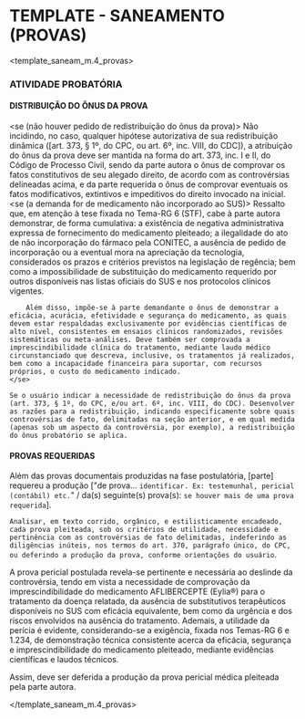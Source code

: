 # TEMPLATE - SANEAMENTO (PROVAS)

<template_saneam_m.4_provas>

### ATIVIDADE PROBATÓRIA

#### DISTRIBUIÇÃO DO ÔNUS DA PROVA
<se (não houver pedido de redistribuição do ônus da prova)>
    Não incidindo, no caso, qualquer hipótese autorizativa de sua redistribuição dinâmica ([art. 373, § 1º, do CPC, ou art. 6º, inc. VIII, do CDC]), a atribuição do ônus da prova deve ser mantida na forma do art. 373, inc. I e II, do Código de Processo Civil, sendo da parte autora o ônus de comprovar os fatos constitutivos de seu alegado direito, de acordo com as controvérsias delineadas acima, e da parte requerida o ônus de comprovar eventuais os fatos modificativos, extintivos e impeditivos do direito invocado na inicial.
    <se (a demanda for de medicamento não incorporado ao SUS)>
        Ressalto que, em atenção à tese fixada no Tema-RG 6 (STF), cabe à parte autora demonstrar, de forma cumulativa: a existência de negativa administrativa expressa de fornecimento do medicamento pleiteado; a ilegalidade do ato de não incorporação do fármaco pela CONITEC, a ausência de pedido de incorporação ou a eventual mora na apreciação da tecnologia, considerados os prazos e critérios previstos na legislação de regência; bem como a impossibilidade de substituição do medicamento requerido por outros disponíveis nas listas oficiais do SUS e nos protocolos clínicos vigentes.

        Além disso, impõe-se à parte demandante o ônus de demonstrar a eficácia, acurácia, efetividade e segurança do medicamento, as quais devem estar respaldadas exclusivamente por evidências científicas de alto nível, consistentes em ensaios clínicos randomizados, revisões sistemáticas ou meta-análises. Deve também ser comprovada a imprescindibilidade clínica do tratamento, mediante laudo médico circunstanciado que descreva, inclusive, os tratamentos já realizados, bem como a incapacidade financeira para suportar, com recursos próprios, o custo do medicamento indicado.
    </se>
</se>

`Se o usuário indicar a necessidade de redistribuição do ônus da prova (art. 373, § 1º, do CPC, e/ou art. 6º, inc. VIII, do CDC). Desenvolver as razões para a redistribuição, indicando especificamente sobre quais controvérsias de fato, delimitadas na seção anterior, e em qual medida (apenas sob um aspecto da controvérsia, por exemplo), a redistribuição do ônus probatório se aplica.`

#### PROVAS REQUERIDAS
Além das provas documentais produzidas na fase postulatória, [parte] requereu a produção ["de prova... `identificar. Ex: testemunhal, pericial (contábil) etc.`" / da(s) seguinte(s) prova(s): `se houver mais de uma prova requerida`].

`Analisar, em texto corrido, orgânico, e estilisticamente encadeado, cada prova pleiteada, sob os critérios de utilidade, necessidade e pertinência com as controvérsias de fato delimitadas, indeferindo as diligências inúteis, nos termos do art. 370, parágrafo único, do CPC, ou deferindo a produção da prova, conforme orientações do usuário`.

<exemplo>

A prova pericial postulada revela-se pertinente e necessária ao deslinde da controvérsia, tendo em vista a necessidade de comprovação da imprescindibilidade do medicamento AFLIBERCEPTE (Eylia®) para o tratamento da doença relatada, da ausência de substitutivos terapêuticos disponíveis no SUS com eficácia equivalente, bem como da urgência e dos riscos envolvidos na ausência do tratamento. Ademais, a utilidade da perícia é evidente, considerando-se a exigência, fixada nos Temas-RG 6 e 1.234, de demonstração técnica consistente acerca da eficácia, segurança e imprescindibilidade do medicamento pleiteado, mediante evidências científicas e laudos técnicos. 

Assim, deve ser deferida a produção da prova pericial médica pleiteada pela parte autora.

</exemplo>

<!-- os desdobramentos da prova requerida (nomeação, designação de audiência, quesitação etc.) serão realizados no desfecho, no próximo template do encadeamento de prompt -->

</template_saneam_m.4_provas>